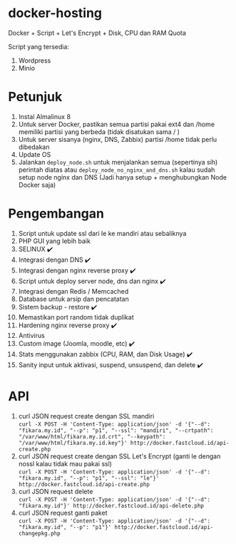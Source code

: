# docker-hosting
Docker + Script + Let's Encrypt + Disk, CPU dan RAM Quota

Script yang tersedia:
1. Wordpress
2. Minio

# Petunjuk
1. Instal Almalinux 8
2. Untuk server Docker, pastikan semua partisi pakai ext4 dan /home memiliki partisi yang berbeda (tidak disatukan sama / )
3. Untuk server sisanya (nginx, DNS, Zabbix) partisi /home tidak perlu dibedakan
4. Update OS
5. Jalankan `deploy_node.sh` untuk menjalankan semua (sepertinya sih) perintah diatas atau `deploy_node_no_nginx_and_dns.sh` kalau sudah setup node nginx dan DNS (Jadi hanya setup + menghubungkan Node Docker saja)

# Pengembangan
1. Script untuk update ssl dari le ke mandiri atau sebaliknya
2. PHP GUI yang lebih baik
3. SELINUX :heavy_check_mark:
4. Integrasi dengan DNS  :heavy_check_mark:
5. Integrasi dengan nginx reverse proxy :heavy_check_mark:
6. Script untuk deploy server node, dns dan nginx :heavy_check_mark:
7. Integrasi dengan Redis / Memcached
8. Database untuk arsip dan pencatatan
9. Sistem backup - restore :heavy_check_mark:
10. Memastikan port random tidak duplikat
11. Hardening nginx reverse proxy :heavy_check_mark:
12. Antivirus
13. Custom image (Joomla, moodle, etc) :heavy_check_mark:
14. Stats menggunakan zabbix (CPU, RAM, dan Disk Usage) :heavy_check_mark:
15. Sanity input untuk aktivasi, suspend, unsuspend, dan delete :heavy_check_mark:

# API
1. curl JSON request create dengan SSL mandiri<br>
`curl -X POST -H 'Content-Type: application/json' -d '{"--d": "fikara.my.id", "--p": "p1", "--ssl": "mandiri", "--crtpath": "/var/www/html/fikara.my.id.crt", "--keypath": "/var/www/html/fikara.my.id.key"}' http://docker.fastcloud.id/api-create.php`
2. curl JSON request create dengan SSL Let's Encrypt (ganti le dengan nossl kalau tidak mau pakai ssl)<br>
`curl -X POST -H 'Content-Type: application/json' -d '{"--d": "fikara.my.id", "--p": "p1", "--ssl": "le"}' http://docker.fastcloud.id/api-create.php`
3. curl JSON request delete<br>
`curl -X POST -H 'Content-Type: application/json' -d '{"--d": "fikara.my.id"}' http://docker.fastcloud.id/api-delete.php`
4. curl JSON request ganti paket<br>
`curl -X POST -H 'Content-Type: application/json' -d '{"--d": "fikara.my.id", "--p": "p1"}' http://docker.fastcloud.id/api-changepkg.php`
